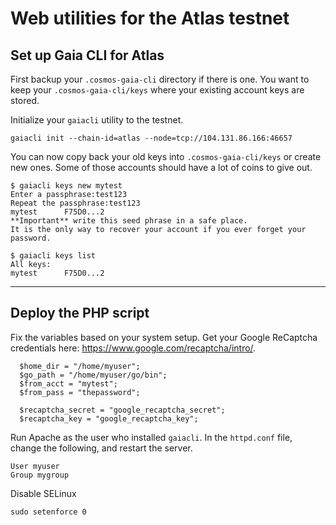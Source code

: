 # Web utilities for the Atlas testnet

## Set up Gaia CLI for Atlas

First backup your `.cosmos-gaia-cli` directory if there is one. You want to keep your `.cosmos-gaia-cli/keys` where your existing account keys are stored.

Initialize your `gaiacli` utility to the testnet.

```
gaiacli init --chain-id=atlas --node=tcp://104.131.86.166:46657
```

You can now copy back your old keys into `.cosmos-gaia-cli/keys` or create new ones. Some of those accounts should have a lot of coins to give out.

```
$ gaiacli keys new mytest
Enter a passphrase:test123
Repeat the passphrase:test123
mytest		F75D0...2
**Important** write this seed phrase in a safe place.
It is the only way to recover your account if you ever forget your password.

$ gaiacli keys list
All keys:
mytest		F75D0...2
```

---

## Deploy the PHP script

Fix the variables based on your system setup. Get your Google ReCaptcha credentials here: https://www.google.com/recaptcha/intro/.

```
  $home_dir = "/home/myuser";
  $go_path = "/home/myuser/go/bin";
  $from_acct = "mytest";
  $from_pass = "thepassword";

  $recaptcha_secret = "google_recaptcha_secret";
  $recaptcha_key = "google_recaptcha_key";
```

Run Apache as the user who installed `gaiacli`. In the `httpd.conf` file, change the following, and restart the server.

```
User myuser
Group mygroup
```

Disable SELinux

```
sudo setenforce 0
```

